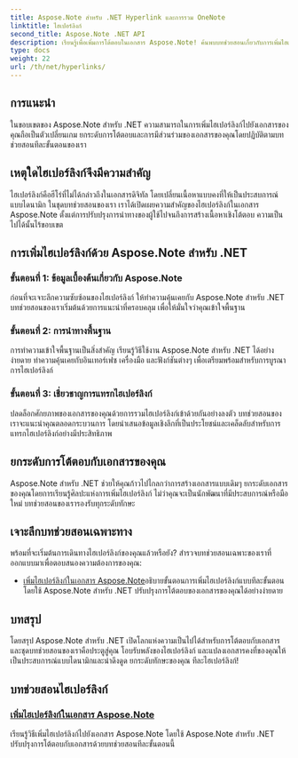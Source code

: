 ```yaml
---
title: Aspose.Note สำหรับ .NET Hyperlink และการรวม OneNote
linktitle: ไฮเปอร์ลิงก์
second_title: Aspose.Note .NET API
description: เรียนรู้เพื่อเพิ่มการโต้ตอบในเอกสาร Aspose.Note! ค้นพบบทช่วยสอนเกี่ยวกับการเพิ่มไฮเปอร์ลิงก์ด้วย Aspose.Note สำหรับ .NET ซึ่งช่วยเพิ่มการมีส่วนร่วมของเอกสารของคุณ
type: docs
weight: 22
url: /th/net/hyperlinks/
---
```

## การแนะนำ

ในขอบเขตของ Aspose.Note สำหรับ .NET ความสามารถในการเพิ่มไฮเปอร์ลิงก์ไปยังเอกสารของคุณถือเป็นตัวเปลี่ยนเกม ยกระดับการโต้ตอบและการมีส่วนร่วมของเอกสารของคุณโดยปฏิบัติตามบทช่วยสอนทีละขั้นตอนของเรา

## เหตุใดไฮเปอร์ลิงก์จึงมีความสำคัญ

ไฮเปอร์ลิงก์คือฮีโร่ที่ไม่ได้กล่าวถึงในเอกสารดิจิทัล โดยเปลี่ยนเนื้อหาแบบคงที่ให้เป็นประสบการณ์แบบไดนามิก ในชุดบทช่วยสอนของเรา เราได้เปิดเผยความสำคัญของไฮเปอร์ลิงก์ในเอกสาร Aspose.Note ตั้งแต่การปรับปรุงการนำทางของผู้ใช้ไปจนถึงการสร้างเนื้อหาเชิงโต้ตอบ ความเป็นไปได้นั้นไร้ขอบเขต

## การเพิ่มไฮเปอร์ลิงก์ด้วย Aspose.Note สำหรับ .NET

### ขั้นตอนที่ 1: ข้อมูลเบื้องต้นเกี่ยวกับ Aspose.Note

ก่อนที่จะเจาะลึกความซับซ้อนของไฮเปอร์ลิงก์ ให้ทำความคุ้นเคยกับ Aspose.Note สำหรับ .NET บทช่วยสอนของเราเริ่มต้นด้วยการแนะนำที่ครอบคลุม เพื่อให้มั่นใจว่าคุณเข้าใจพื้นฐาน

### ขั้นตอนที่ 2: การนำทางพื้นฐาน

การทำความเข้าใจพื้นฐานเป็นสิ่งสำคัญ เรียนรู้วิธีใช้งาน Aspose.Note สำหรับ .NET ได้อย่างง่ายดาย ทำความคุ้นเคยกับอินเทอร์เฟซ เครื่องมือ และฟังก์ชันต่างๆ เพื่อเตรียมพร้อมสำหรับการบูรณาการไฮเปอร์ลิงก์

### ขั้นตอนที่ 3: เชี่ยวชาญการแทรกไฮเปอร์ลิงก์

ปลดล็อกศักยภาพของเอกสารของคุณด้วยการรวมไฮเปอร์ลิงก์เข้าด้วยกันอย่างลงตัว บทช่วยสอนของเราจะแนะนำคุณตลอดกระบวนการ โดยนำเสนอข้อมูลเชิงลึกที่เป็นประโยชน์และเคล็ดลับสำหรับการแทรกไฮเปอร์ลิงก์อย่างมีประสิทธิภาพ

## ยกระดับการโต้ตอบกับเอกสารของคุณ

Aspose.Note สำหรับ .NET ช่วยให้คุณก้าวไปไกลกว่าการสร้างเอกสารแบบเดิมๆ ยกระดับเอกสารของคุณโดยการเรียนรู้ศิลปะแห่งการเพิ่มไฮเปอร์ลิงก์ ไม่ว่าคุณจะเป็นนักพัฒนาที่มีประสบการณ์หรือมือใหม่ บทช่วยสอนของเรารองรับทุกระดับทักษะ

## เจาะลึกบทช่วยสอนเฉพาะทาง

พร้อมที่จะเริ่มต้นการเดินทางไฮเปอร์ลิงก์ของคุณแล้วหรือยัง? สำรวจบทช่วยสอนเฉพาะของเราที่ออกแบบมาเพื่อตอบสนองความต้องการของคุณ:

- [เพิ่มไฮเปอร์ลิงก์ในเอกสาร Aspose.Note](./add-hyperlinks/)อธิบายขั้นตอนการเพิ่มไฮเปอร์ลิงก์แบบทีละขั้นตอนโดยใช้ Aspose.Note สำหรับ .NET ปรับปรุงการโต้ตอบของเอกสารของคุณได้อย่างง่ายดาย

## บทสรุป

โดยสรุป Aspose.Note สำหรับ .NET เปิดโลกแห่งความเป็นไปได้สำหรับการโต้ตอบกับเอกสาร และชุดบทช่วยสอนของเราคือประตูสู่คุณ โอบรับพลังของไฮเปอร์ลิงก์ และแปลงเอกสารคงที่ของคุณให้เป็นประสบการณ์แบบไดนามิกและน่าดึงดูด ยกระดับทักษะของคุณ ทีละไฮเปอร์ลิงก์!
## บทช่วยสอนไฮเปอร์ลิงก์
### [เพิ่มไฮเปอร์ลิงก์ในเอกสาร Aspose.Note](./add-hyperlinks/)
เรียนรู้วิธีเพิ่มไฮเปอร์ลิงก์ไปยังเอกสาร Aspose.Note โดยใช้ Aspose.Note สำหรับ .NET ปรับปรุงการโต้ตอบกับเอกสารด้วยบทช่วยสอนทีละขั้นตอนนี้